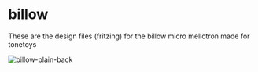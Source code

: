 # billow
These are the design files (fritzing) for the billow micro mellotron made for tonetoys

![billow-plain-back](https://github.com/user-attachments/assets/89c3bfaf-ced3-488a-a642-b6b88f00a83c)
